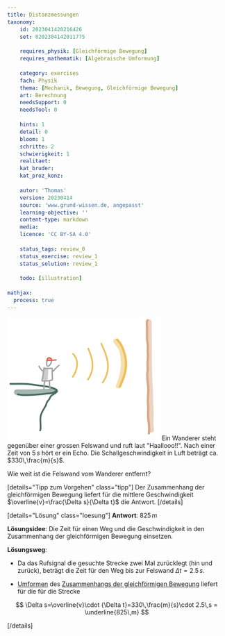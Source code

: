 ```yaml
---
title: Distanzmessungen
taxonomy:
	id: 2023041420216426
	set: 0202304142011775

	requires_physik: [Gleichförmige Bewegung]
	requires_mathematik: [Algebraische Umformung]

	category: exercises
	fach: Physik
	thema: [Mechanik, Bewegung, Gleichförmige Bewegung]
	art: Berechnung
	needsSupport: 0
	needsTool: 0

	hints: 1
	detail: 0
	bloom: 1
	schritte: 2
	schwierigkeit: 1
	realitaet: 
	kat_bruder:
	kat_proz_konz: 

	autor: 'Thomas'
	version: 20230414
	source: 'www.grund-wissen.de, angepasst'
	learning-objective: ''
	content-type: markdown
	media:
	licence: 'CC BY-SA 4.0'

	status_tags: review_0
	status_exercise: review_1
	status_solution: review_1

	todo: [illustration]

mathjax:
  process: true
---
```

![Ein Schiff nutzt Schall zur Tiefenbestimmung](exercise31-1.svg?resize=400,300&class=float-right) Ein Wanderer steht gegenüber einer grossen Felswand und ruft laut "Haallooo!!". Nach einer Zeit von $5\,s$ hört er ein Echo. Die Schallgeschwindigkeit in Luft beträgt ca. $330\,\frac{m}{s}$.

Wie weit ist die Felswand vom Wanderer entfernt?

[details="Tipp zum Vorgehen" class="tipp"]
Der Zusammenhang der gleichförmigen Bewegung liefert für die mittlere Geschwindigkeit $\overline{v}=\frac{\Delta s}{\Delta t}$ die Antwort.
[/details]

[details="Lösung" class="loesung"]
**Antwort**: $825\,m$

**Lösungsidee**: Die Zeit für einen Weg und die Geschwindigkeit in den Zusammenhang der gleichförmigen Bewegung einsetzen.

**Lösungsweg**:
- Da das Rufsignal die gesuchte Strecke zwei Mal zurücklegt (hin und zurück), beträgt die Zeit für den Weg bis zur Felswand $\Delta t=2.5\,s$.

- [Umformen](../) des [Zusammenhangs der gleichförmigen Bewegung](../) liefert für die für die Strecke

$$
\Delta s=\overline{v}\cdot {\Delta t}=330\,\frac{m}{s}\cdot 2.5\,s = \underline{825\,m}
$$

[/details]